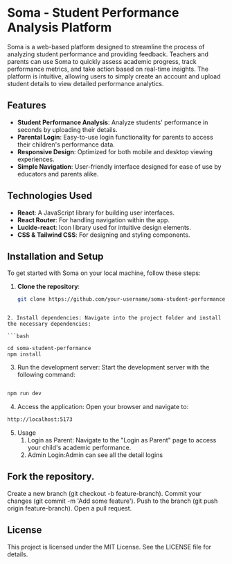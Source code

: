 # Soma - Student Performance Analysis Platform

Soma is a web-based platform designed to streamline the process of analyzing student performance and providing feedback. Teachers and parents can use Soma to quickly assess academic progress, track performance metrics, and take action based on real-time insights. The platform is intuitive, allowing users to simply create an account and upload student details to view detailed performance analytics.

## Features

- **Student Performance Analysis**: Analyze students' performance in seconds by uploading their details.
- **Parental Login**: Easy-to-use login functionality for parents to access their children's performance data.
- **Responsive Design**: Optimized for both mobile and desktop viewing experiences.
- **Simple Navigation**: User-friendly interface designed for ease of use by educators and parents alike.

## Technologies Used

- **React**: A JavaScript library for building user interfaces.
- **React Router**: For handling navigation within the app.
- **Lucide-react**: Icon library used for intuitive design elements.
- **CSS & Tailwind CSS**: For designing and styling components.

## Installation and Setup

To get started with Soma on your local machine, follow these steps:

1. **Clone the repository**:
   ```bash
   git clone https://github.com/your-username/soma-student-performance.git

```

2. Install dependencies: Navigate into the project folder and install the necessary dependencies:

```bash

cd soma-student-performance
npm install
```

3. Run the development server: Start the development server with the following command:

```bash

npm run dev
```
4. Access the application: Open your browser and navigate to:

```bash
http://localhost:5173

```
5. Usage
   1. Login as Parent: Navigate to the "Login as Parent" page to access your child's academic performance.
   2. Admin Login:Admin can see all the detail logins

## Fork the repository.
Create a new branch (git checkout -b feature-branch).
Commit your changes (git commit -m 'Add some feature').
Push to the branch (git push origin feature-branch).
Open a pull request.

## License
This project is licensed under the MIT License. See the LICENSE file for details.